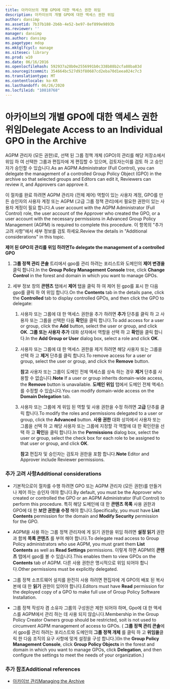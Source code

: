 ```yaml
---
title: 아카이브의 개별 GPO에 대한 액세스 권한 위임
description: 아카이브의 개별 GPO에 대한 액세스 권한 위임
author: dansimp
ms.assetid: 7b37b188-2b6b-4e52-be97-8ef899e9893b
ms.reviewer: ''
manager: dansimp
ms.author: dansimp
ms.pagetype: mdop
ms.mktglfcycl: manage
ms.sitesec: library
ms.prod: w10
ms.date: 06/16/2016
ms.openlocfilehash: 592937a28b0e2556991b0c338b88b2cfa88ba83d
ms.sourcegitcommit: 354664bc527d93f80687cd2eba70d1eea024c7c3
ms.translationtype: MT
ms.contentlocale: ko-KR
ms.lasthandoff: 06/26/2020
ms.locfileid: "10818768"
---
```

# <span data-ttu-id="2584f-103">아카이브의 개별 GPO에 대한 액세스 권한 위임</span><span class="sxs-lookup"><span data-stu-id="2584f-103">Delegate Access to an Individual GPO in the Archive</span></span>


<span data-ttu-id="2584f-104">AGPM 관리자 (모든 권한)로, 선택 된 그룹 정책 개체 (GPO)의 관리를 해당 저장소에서 위임 하 여 선택한 그룹과 편집자에 게 편집할 수 있으며, 검토자는이를 검토 하 고 승인자가 승인할 수 있습니다.</span><span class="sxs-lookup"><span data-stu-id="2584f-104">As an AGPM Administrator (Full Control), you can delegate the management of a controlled Group Policy Object (GPO) in the archive so that selected groups and Editors can edit it, Reviewers can review it, and Approvers can approve it.</span></span>

<span data-ttu-id="2584f-105">이 절차를 완료 하려면 AGPM 관리자 (전체 제어) 역할이 있는 사용자 계정, GPO를 만든 승인자의 사용자 계정 또는 AGPM (고급 그룹 정책 관리)에서 필요한 권한이 있는 사용자 계정이 필요 합니다.</span><span class="sxs-lookup"><span data-stu-id="2584f-105">A user account with the AGPM Administrator (Full Control) role, the user account of the Approver who created the GPO, or a user account with the necessary permissions in Advanced Group Policy Management (AGPM) is required to complete this procedure.</span></span> <span data-ttu-id="2584f-106">이 항목의 "추가 고려 사항"에서 세부 정보를 검토 하세요.</span><span class="sxs-lookup"><span data-stu-id="2584f-106">Review the details in "Additional considerations" in this topic.</span></span>

**<span data-ttu-id="2584f-107">제어 된 GPO의 관리를 위임 하려면</span><span class="sxs-lookup"><span data-stu-id="2584f-107">To delegate the management of a controlled GPO</span></span>**

1.  <span data-ttu-id="2584f-108">**그룹 정책 관리 콘솔** 트리에서 gpo를 관리 하려는 포리스트와 도메인의 **제어 변경을** 클릭 합니다.</span><span class="sxs-lookup"><span data-stu-id="2584f-108">In the **Group Policy Management Console** tree, click **Change Control** in the forest and domain in which you want to manage GPOs.</span></span>

2.  <span data-ttu-id="2584f-109">세부 정보 창의 **콘텐츠** 탭에서 **제어** 탭을 클릭 하 여 제어 된 gpo를 표시 한 다음 gpo를 클릭 하 여 위임 합니다.</span><span class="sxs-lookup"><span data-stu-id="2584f-109">On the **Contents** tab in the details pane, click the **Controlled** tab to display controlled GPOs, and then click the GPO to delegate:</span></span>

    1.  <span data-ttu-id="2584f-110">사용자 또는 그룹에 대 한 액세스 권한을 추가 하려면 **추가** 단추를 클릭 하 고 사용자 또는 그룹을 선택한 다음 **확인**을 클릭 합니다.</span><span class="sxs-lookup"><span data-stu-id="2584f-110">To add access for a user or group, click the **Add** button, select the user or group, and click **OK**.</span></span> <span data-ttu-id="2584f-111">**그룹 또는 사용자 추가** 대화 상자에서 역할을 선택 하 고 **확인**을 클릭 합니다.</span><span class="sxs-lookup"><span data-stu-id="2584f-111">In the **Add Group or User** dialog box, select a role and click **OK**.</span></span>

    2.  <span data-ttu-id="2584f-112">사용자 또는 그룹에 대 한 액세스 권한을 제거 하려면 해당 사용자 또는 그룹을 선택 하 고 **제거** 단추를 클릭 합니다.</span><span class="sxs-lookup"><span data-stu-id="2584f-112">To remove access for a user or group, select the user or group, and click the **Remove** button.</span></span>

        <span data-ttu-id="2584f-113">**참고**  사용자 또는 그룹이 도메인 전체 액세스를 상속 하는 경우 **제거** 단추를 사용할 수 없습니다.</span><span class="sxs-lookup"><span data-stu-id="2584f-113">**Note** If a user or group inherits domain-wide access, the **Remove** button is unavailable.</span></span> <span data-ttu-id="2584f-114">**도메인 위임** 탭에서 도메인 전체 액세스를 수정할 수 있습니다.</span><span class="sxs-lookup"><span data-stu-id="2584f-114">You can modify domain-wide access on the **Domain Delegation** tab.</span></span>

         

    3.  <span data-ttu-id="2584f-115">사용자 또는 그룹에 게 위임 된 역할 및 사용 권한을 수정 하려면 **고급** 단추를 클릭 합니다.</span><span class="sxs-lookup"><span data-stu-id="2584f-115">To modify the roles and permissions delegated to a user or group, click the **Advanced** button.</span></span> <span data-ttu-id="2584f-116">**사용 권한** 대화 상자에서 사용자 또는 그룹을 선택 하 고 해당 사용자 또는 그룹에 지정할 각 역할에 대 한 확인란을 선택 하 고 **확인**을 클릭 합니다.</span><span class="sxs-lookup"><span data-stu-id="2584f-116">In the **Permissions** dialog box, select the user or group, select the check box for each role to be assigned to that user or group, and click **OK**.</span></span>

        <span data-ttu-id="2584f-117">**참고**  편집자 및 승인자는 검토자 권한을 포함 합니다.</span><span class="sxs-lookup"><span data-stu-id="2584f-117">**Note** Editor and Approver include Reviewer permissions.</span></span>

         

### <span data-ttu-id="2584f-118">추가 고려 사항</span><span class="sxs-lookup"><span data-stu-id="2584f-118">Additional considerations</span></span>

-   <span data-ttu-id="2584f-119">기본적으로이 절차를 수행 하려면 GPO 또는 AGPM 관리자 (모든 권한)를 만들거나 제어 하는 승인자 여야 합니다.</span><span class="sxs-lookup"><span data-stu-id="2584f-119">By default, you must be the Approver who created or controlled the GPO or an AGPM Administrator (Full Control) to perform this procedure.</span></span> <span data-ttu-id="2584f-120">특히 해당 도메인에 대 한 **콘텐츠 목록** 사용 권한과 GPO에 대 한 **보안 권한을 수정** 해야 합니다.</span><span class="sxs-lookup"><span data-stu-id="2584f-120">Specifically, you must have **List Contents** permission for the domain and **Modify Security** permission for the GPO.</span></span>

-   <span data-ttu-id="2584f-121">AGPM을 사용 하는 그룹 정책 관리자에 게 읽기 권한을 위임 하려면 **설정 읽기** 권한과 함께 **목록 콘텐츠** 를 부여 해야 합니다.</span><span class="sxs-lookup"><span data-stu-id="2584f-121">To delegate read access to Group Policy administrators who use AGPM, you must grant them **List Contents** as well as **Read Settings** permissions.</span></span> <span data-ttu-id="2584f-122">이렇게 하면 AGPM의 **콘텐츠** 탭에서 gpo를 볼 수 있습니다.</span><span class="sxs-lookup"><span data-stu-id="2584f-122">This enables them to view GPOs on the **Contents** tab of AGPM.</span></span> <span data-ttu-id="2584f-123">다른 사용 권한은 명시적으로 위임 되어야 합니다.</span><span class="sxs-lookup"><span data-stu-id="2584f-123">Other permissions must be explicitly delegated.</span></span>

-   <span data-ttu-id="2584f-124">그룹 정책 소프트웨어 설치를 완전히 사용 하려면 편집자에 게 GPO의 배포 된 복사본에 대 한 **읽기** 권한이 있어야 합니다.</span><span class="sxs-lookup"><span data-stu-id="2584f-124">Editors must have **Read** permission for the deployed copy of a GPO to make full use of Group Policy Software Installation.</span></span>

-   <span data-ttu-id="2584f-125">그룹 정책 작성자 겸 소유자 그룹의 구성원은 제한 되어야 하며, Gpo에 대 한 액세스를 AGPM에서 관리 하는 데 사용 되지 않습니다.</span><span class="sxs-lookup"><span data-stu-id="2584f-125">Membership in the Group Policy Creator Owners group should be restricted, soit is not used to circumvent AGPM management of access to GPOs.</span></span> <span data-ttu-id="2584f-126">( **그룹 정책 관리 콘솔**에서 gpo를 관리 하려는 포리스트와 도메인의 **그룹 정책 개체** 를 클릭 하 고 **위임을**클릭 한 다음 조직의 요구 사항에 맞게 설정을 구성 합니다.)</span><span class="sxs-lookup"><span data-stu-id="2584f-126">(In the **Group Policy Management Console**, click **Group Policy Objects** in the forest and domain in which you want to manage GPOs, click **Delegation**, and then configure the settings to meet the needs of your organization.)</span></span>

### <span data-ttu-id="2584f-127">추가 참조</span><span class="sxs-lookup"><span data-stu-id="2584f-127">Additional references</span></span>

-   [<span data-ttu-id="2584f-128">아카이브 관리</span><span class="sxs-lookup"><span data-stu-id="2584f-128">Managing the Archive</span></span>](managing-the-archive.md)

 

 






